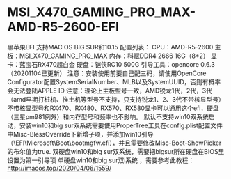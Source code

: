 # MSI_X470_GAMING_PRO_MAX-AMD-R5-2600-EFI
黑苹果EFI
支持MAC OS BIG SUR和10.15
配置列表：
CPU：AMD-R5-2600
主板：MSI_X470_GAMING_PRO_MAX
内存：科赋DDR4 2666 16G（8*2）
显卡：蓝宝石RX470超白金
硬盘：铠侠RC10 500G
引导工具：opencore 0.6.3（20201104已更新）
注意：安装使用前要自己配三码，请使用OpenCore Configurator配置SystemSerialNumber、MLB以及SystemUUID，否则有概率会无法登陆APPLE ID
注意：理论上主板型号一致，AMD锐龙1代，2代，3代（amd早期打桩机、推土机等型号不支持，只支持锐龙1、2、3代不带核显型号）不带核显型号和RX470、RX480、RX570、RX580显卡可以通用这个efi，硬盘（三星pm981例外）和内存型号和频率也不影响。
默认不支持win10双系统启动，安装win10和big sur双系统需要使用ProperTree工具在config.plist配置文件中Misc-BlessOverride下新增子项，并添加win10引导（\EFI\Microsoft\Boot\bootmgfw.efi），并且需要修改Misc-Boot-ShowPicker的布尔值为true.
双硬盘win10和big sur双系统，需要把bigsur所在硬盘在BIOS里设置为第一引导项
单硬盘win10和big sur双i系统 ，需要参考此教程：http://imacos.top/2020/04/06/1559/
